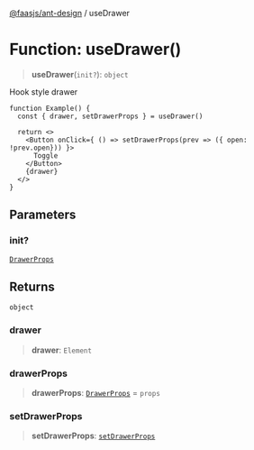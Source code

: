 [@faasjs/ant-design](../README.md) / useDrawer

# Function: useDrawer()

> **useDrawer**(`init?`): `object`

Hook style drawer

```tsx
function Example() {
  const { drawer, setDrawerProps } = useDrawer()

  return <>
    <Button onClick={ () => setDrawerProps(prev => ({ open: !prev.open})) }>
      Toggle
    </Button>
    {drawer}
  </>
}
```

## Parameters

### init?

[`DrawerProps`](../interfaces/DrawerProps.md)

## Returns

`object`

### drawer

> **drawer**: `Element`

### drawerProps

> **drawerProps**: [`DrawerProps`](../interfaces/DrawerProps.md) = `props`

### setDrawerProps

> **setDrawerProps**: [`setDrawerProps`](../type-aliases/setDrawerProps.md)
